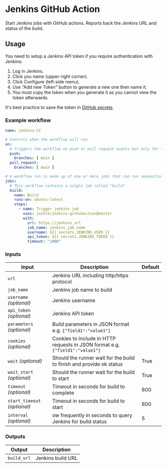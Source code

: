 # Jenkins GitHub Action

Start Jenkins jobs with GitHub actions. Reports back the Jenkins URL and status of the build.

## Usage

You need to setup a Jenkins API token if you require authentication with Jenkins:

1. Log in Jenkins.
2. Click you name (upper-right corner).
3. Click Configure (left-side menu).
4. Use "Add new Token" button to generate a new one then name it.
5. You must copy the token when you generate it as you cannot view the token afterwards.

It's best practice to save the token in [GitHub secrets](https://docs.github.com/en/actions/security-guides/encrypted-secrets).

### Example workflow

```yaml
name: jenkins-CI

# Controls when the workflow will run
on:
  # Triggers the workflow on push or pull request events but only for the main branch
  push:
    branches: [ main ]
  pull_request:
    branches: [ main ]

# A workflow run is made up of one or more jobs that can run sequentially or in parallel
jobs:
  # This workflow contains a single job called "build"
  build:
    name: Build
    runs-on: ubuntu-latest
    steps:
      - name: Trigger jenkins job
        uses: joshlk/jenkins-githubaction@master
        with:
          url: https://jenkins_url
          job_name: jenkins_job_name
          username: ${{ secrets.JENKINS_USER }}
          api_token: ${{ secrets.JENKINS_TOKEN }}
          timeout: "1000"
```

### Inputs

| Input                                   | Description    | Default |
| ------------- | ------------- | ------------- |
| `url`  | Jenkins URL including http/https protocol  |  |
| `job_name` | Jenkins job name to build   | |
| `username` _(optional)_  | Jenkins username   | |
| `api_token` _(optional)_  | Jenkins API token   | |
| `parameters` _(optional)_  | Build parameters in JSON format e.g. `{"field1":"value1"}`   | |
| `cookies` _(optional)_  | Cookies to include in HTTP requests in JSON format e.g. `{"field1":"value1"}`   | |
| `wait` _(optional)_  | Should the runner wait for the build to finish and provide ok status   | True |
| `wait_start` _(optional)_  | Should the runner wait for the build to start   | True |
| `timeout` _(optional)_  | Timeout in seconds for build to complete   | 600 |
| `start_timeout` _(optional)_  | Timeout in seconds for build to start | 600 |
| `interval` _(optional)_  | ow frequently in seconds to query Jenkins for build status  | 5 |

### Outputs

| Output                                             | Description                                        |
|------------------------------------------------------|-----------------------------------------------|
| `build_url`  | Jenkins build URL  |

